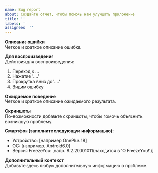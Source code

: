 ```yaml
---
name: Bug report
about: Создайте отчет, чтобы помочь нам улучшить приложение
title: ''
labels: ''
assignees: ''
---
```


**Описание ошибки**  
Четкое и краткое описание ошибки.

**Для воспроизведения**  
Действия для воспроизведения:

1. Переход к ... 
2. Нажатие '....' 
3. Прокрутка вниз до '....' 
4. Видим ошибку

**Ожидаемое поведение**  
Четкое и краткое описание ожидаемого результата.

**Скриншоты**  
По-возможности добавьте скриншоты, чтобы помочь объяснить возникшую проблему.

**Смартфон (заполните следующую информацию):**

- Устройство: [например OnePlus 18]
- ОС: [например. Android6.0]
- Версия FreezeYou: [напр. 8.2.20001011(находится в 'O FreezeYou!')]

**Дополнительный контекст**  
Добавьте здесь любую дополнительную информацию о проблеме.